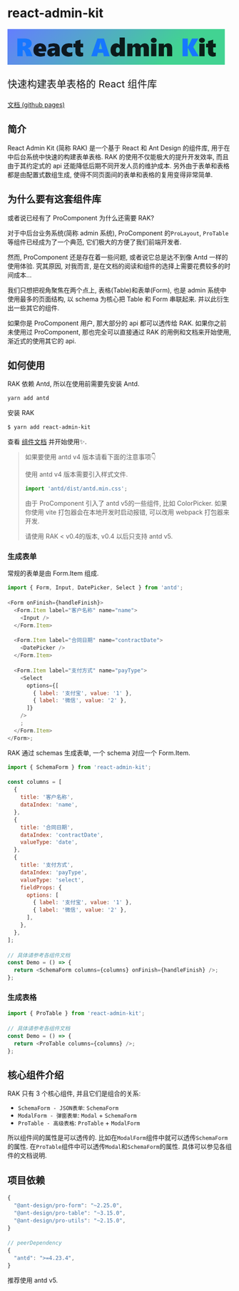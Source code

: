 # react-admin-kit

<p align="left">
    <img alt='react admin kit logo' height="80" src="https://github.com/jaykou25/react-admin-kit/raw/v0.3/public/rak.png">
  <p style="font-size: 22px">快速构建表单表格的 React 组件库</p>
</p>

[文档 (github pages)](https://jaykou25.github.io/react-admin-kit/)

## 简介

React Admin Kit (简称 RAK) 是一个基于 React 和 Ant Design 的组件库, 用于在中后台系统中快速的构建表单表格. RAK 的使用不仅能极大的提升开发效率, 而且由于其约定式的 api 还能降低后期不同开发人员的维护成本. 另外由于表单和表格都是由配置式数组生成, 使得不同页面间的表单和表格的复用变得非常简单.

## 为什么要有这套组件库

或者说已经有了 ProComponent 为什么还需要 RAK?

对于中后台业务系统(简称 admin 系统), ProComponent 的`ProLayout`, `ProTable`等组件已经成为了一个典范, 它们极大的方便了我们前端开发者.

然而, ProComponent 还是存在着一些问题, 或者说它总是达不到像 Antd 一样的使用体验. 究其原因, 对我而言, 是在文档的阅读和组件的选择上需要花费较多的时间成本...

我们只想把视角聚焦在两个点上, 表格(Table)和表单(Form), 也是 admin 系统中使用最多的页面结构, 以 schema 为核心把 Table 和 Form 串联起来. 并以此衍生出一些其它的组件.

如果你是 ProComponent 用户, 那大部分的 api 都可以透传给 RAK. 如果你之前未使用过 ProComponent, 那也完全可以直接通过 RAK 的用例和文档来开始使用, 渐近式的使用其它的 api.

## 如何使用

RAK 依赖 Antd, 所以在使用前需要先安装 Antd.

```bash
yarn add antd
```

安装 RAK

```bash
$ yarn add react-admin-kit
```
查看 [组件文档](https://jaykou25.github.io/react-admin-kit/components/schema-form) 并开始使用✨.

> 如果要使用 antd v4 版本请看下面的注意事项👇
>
> 使用 antd v4 版本需要引入样式文件.
>
> ```js
> import 'antd/dist/antd.min.css';
> ```
>
> 由于 ProComponent 引入了 antd v5的一些组件, 比如 ColorPicker. 如果你使用 vite 打包器会在本地开发时启动报错, 可以改用 webpack 打包器来开发. 
>
> 请使用 RAK < v0.4的版本, v0.4 以后只支持 antd v5.

### 生成表单

常规的表单是由 Form.Item 组成.

```js
import { Form, Input, DatePicker, Select } from 'antd';

<Form onFinish={handleFinish}>
  <Form.Item label="客户名称" name="name">
    <Input />
  </Form.Item>

  <Form.Item label="合同日期" name="contractDate">
    <DatePicker />
  </Form.Item>

  <Form.Item label="支付方式" name="payType">
    <Select
      options={[
        { label: '支付宝', value: '1' },
        { label: '微信', value: '2' },
      ]}
    />
    ;
  </Form.Item>
</Form>;
```

RAK 通过 schemas 生成表单, 一个 schema 对应一个 Form.Item.

```js
import { SchemaForm } from 'react-admin-kit';

const columns = [
  {
    title: '客户名称',
    dataIndex: 'name',
  },
  {
    title: '合同日期',
    dataIndex: 'contractDate',
    valueType: 'date',
  },
  {
    title: '支付方式',
    dataIndex: 'payType',
    valueType: 'select',
    fieldProps: {
      options: [
        { label: '支付宝', value: '1' },
        { label: '微信', value: '2' },
      ],
    },
  },
];

// 具体请参考各组件文档
const Demo = () => {
  return <SchemaForm columns={columns} onFinish={handleFinish} />;
};
```

### 生成表格

```js
import { ProTable } from 'react-admin-kit';

// 具体请参考各组件文档
const Demo = () => {
  return <ProTable columns={columns} />;
};
```

## 核心组件介绍

RAK 只有 3 个核心组件, 并且它们是组合的关系:

- `SchemaForm - JSON表单`: `SchemaForm`
- `ModalForm - 弹窗表单`: `Modal` + `SchemaForm`
- `ProTable - 高级表格`: `ProTable` + `ModalForm`

所以组件间的属性是可以透传的. 比如在`ModalForm`组件中就可以透传`SchemaForm`的属性. 在`ProTable`组件中可以透传`Modal`和`SchemaForm`的属性. 具体可以参见各组件的文档说明.

## 项目依赖

```js
{
  "@ant-design/pro-form": "~2.25.0",
  "@ant-design/pro-table": "~3.15.0",
  "@ant-design/pro-utils": "~2.15.0",
}

// peerDependency
{
  "antd": ">=4.23.4",
}
```

推荐使用 antd v5.
